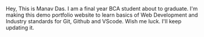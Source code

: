 Hey, This is Manav Das. I am a final year BCA student about to graduate.
I'm making this demo portfolio website to learn basics of Web Development and Industry standards for Git, Github and VScode.
Wish me luck. I'll keep updating it.
